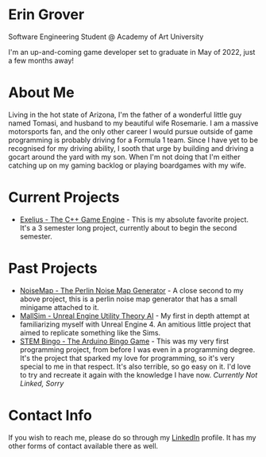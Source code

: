 # Erin Grover
Software Engineering Student @ Academy of Art University

I'm an up-and-coming game developer set to graduate in May of 2022, just a few months away!

# About Me

Living in the hot state of Arizona, I'm the father of a wonderful little guy named Tomasi, and husband to my beautiful wife Rosemarie. I am a massive motorsports fan, and the only other career I would pursue outside of game programming is probably driving for a Formula 1 team. Since I have yet to be recognised for my driving ability, I sooth that urge by building and driving a gocart around the yard with my son. When I'm not doing that I'm either catching up on my gaming backlog or playing boardgames with my wife.

# Current Projects
- [Exelius - The C++ Game Engine](https://github.com/GroverErin/ExeliusEngine) - This is my absolute favorite project. It's a 3 semester long project, currently about to begin the second semester.

# Past Projects
- [NoiseMap - The Perlin Noise Map Generator](https://github.com/GroverErin/ProceduralMapGenGame) - A close second to my above project, this is a perlin noise map generator that has a small minigame attached to it.
- [MallSim - Unreal Engine Utility Theory AI](https://github.com/GroverErin/UnrealMallSimulation) - My first in depth attempt at familiarizing myself with Unreal Engine 4. An amitious little project that aimed to replicate something like the Sims.
- [STEM Bingo - The Arduino Bingo Game](https://github.com/GroverErin) - This was my very first programming project, from before I was even in a programming degree. It's the project that sparked my love for programming, so it's very special to me in that respect. It's also terrible, so go easy on it. I'd love to try and recreate it again with the knowledge I have now. *Currently Not Linked, Sorry*

# Contact Info
If you wish to reach me, please do so through my [LinkedIn](https://www.linkedin.com/in/erin-grover/) profile. It has my other forms of contact available there as well.
